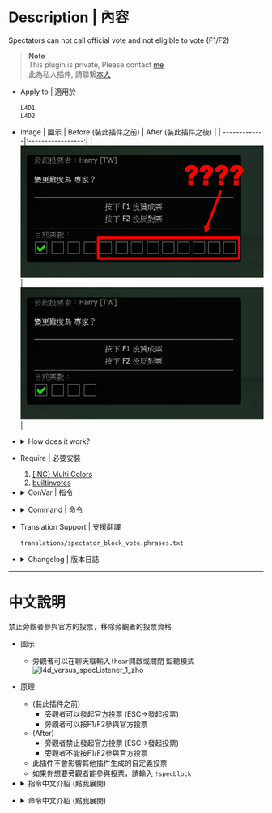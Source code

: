# Description | 內容
Spectators can not call official vote and not eligible to vote (F1/F2)

> __Note__ <br/>
This plugin is private, Please contact [me](/#私人插件列表-private-plugins-list)<br/>
此為私人插件, 請聯繫[本人](/#私人插件列表-private-plugins-list)

* Apply to | 適用於
    ```
    L4D1
    L4D2
    ```

* Image | 圖示
    | Before (裝此插件之前)  			| After (裝此插件之後) |
    | -------------|:-----------------:|
    | ![spectator_block_vote_1_before](image/spectator_block_vote_1_before.jpg)|![spectator_block_vote_1_after](image/spectator_block_vote_1_after.jpg)|

* <details><summary>How does it work?</summary>

    * (Before) 
        * Spectators can call official vote (ESC->CALL A VOTE)
        * Spectators can press F1/F2 to vote yes/no
    * (After) 
        * Spectators are unable to call official vote (ESC->Call vote)
        * Spectators are unable to press F1/F2 to vote yes/no
    * This plugin does not affect custom votes from other plugins
    * If you want to allow spectators to vote, type ```!specblock```
</details>

* Require | 必要安裝
    1. [[INC] Multi Colors](https://github.com/fbef0102/L4D1_2-Plugins/releases/tag/Multi-Colors)
    2. [builtinvotes](https://github.com/fbef0102/Game-Private_Plugin/releases/tag/builtinvotes)

* <details><summary>ConVar | 指令</summary>

    * cfg/sourcemod/spectator_block_vote.cfg
        ```php
        // 0=Plugin off, 1=Plugin on.
        spectator_block_vote_enable "1"

        // Delay to start another vote when use !specblock.
        spectator_block_vote_delay "60"

        // Numbers of real survivor/infected required to start a vote when use !specblock.
        spectator_block_vote_required "1"
        ```
</details>

* <details><summary>Command | 命令</summary>

    * **Calls a vote to enable/disable Spec Block Vote**
        ```php
        sm_specblock
        ```
</details>

* Translation Support | 支援翻譯
    ```
    translations/spectator_block_vote.phrases.txt
    ```

* <details><summary>Changelog | 版本日誌</summary>

    * v1.0h (2025-8-4)
        * Remake code
        * Add cvars, cmds, translations
        * Only block official vote
        * Use builtinvotes to detect if vote is from other plugins
        * Prevent conflict with other custom vote from other plugins

    * Credit & Original
        * By disawar1: [Vote Poll Fix](https://forums.alliedmods.net/showthread.php?t=218829)
</details>

- - - -
# 中文說明
禁止旁觀者參與官方的投票，移除旁觀者的投票資格

* 圖示
    * 旁觀者可以在聊天框輸入```!hear```開啟或關閉 監聽模式
    <br/>![l4d_versus_specListener_1_zho](image/zho/l4d_versus_specListener_1_zho.jpg)

* 原理
    * (裝此插件之前) 
        * 旁觀者可以發起官方投票 (ESC->發起投票)
        * 旁觀者可以按F1/F2參與官方投票
    * (After) 
        * 旁觀者禁止發起官方投票 (ESC->發起投票)
        * 旁觀者不能按F1/F2參與官方投票
    * 此插件不會影響其他插件生成的自定義投票
    * 如果你想要旁觀者能參與投票，請輸入 ```!specblock```

* <details><summary>指令中文介紹 (點我展開)</summary>

    * cfg/sourcemod/spectator_block_vote.cfg
        ```php
        // 0=關閉插件, 1=啟動插件
        spectator_block_vote_enable "1"

        // 使用!specblock投票的間隔時間
        spectator_block_vote_delay "60"

        // 使用!specblock投票的所需的真人倖存者與特感玩家數量
        spectator_block_vote_required "1"
        ```
</details>

* <details><summary>命令中文介紹 (點我展開)</summary>

    * **開/關 旁觀者可以參與投票**
        ```php
        sm_specblock
        ```
</details>